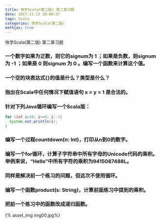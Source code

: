 ```yaml
---
title: 快学Scala(第二版)_第二章习题
date: 2017-11-13 20:06:37
tags: Scala
categories: 快学Scala(第二版)
mathjax: true
---
```


快学Scala(第二版) 第二章习题
<!-- more -->

### 一个数字如果为正数，则它的signum为 1 ；如果是负数，则signum为 -1 ；如果是 0 则signum 为 0 。编写一个函数来计算这个值。


### 一个空的块表达式{}的值是什么？类型是什么？


### 指出在Scala中任何情况下赋值语句 x = y = 1 是合法的。


### 针对下列Java循环编写一个Scala版：
```Java
for (int i=10; i>=0; i--){
  System.out.println(i);
}
```


### 编写一个过程countdown(n: Int)，打印从n到0的数字。


### 编写一个for循环，计算子字符串中所有字母的Unicode代码的乘积。举例来说，“Hello”中所有字符的乘积为9415087488L。


### 同样是解决前一个练习的问题，但这次不使用循环。


### 编写一个函数product(s: String)，计算前面练习中提到的乘积。


### 把前一个练习中的函数改成递归函数。


{% asset_img img00.jpg%}
